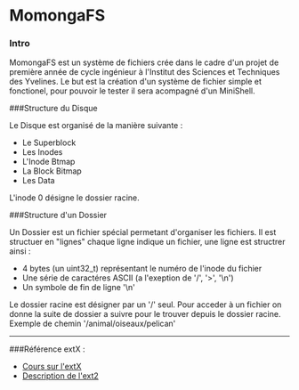 MomongaFS
=========
### Intro

MomongaFS est un système de fichiers crée dans le cadre d'un projet de première année de cycle ingénieur à l'Institut des Sciences et Techniques des Yvelines.
Le but est la création d'un système de fichier simple et fonctionel, pour pouvoir le tester il sera acompagné d'un MiniShell.

###Structure du Disque

Le Disque est organisé de la manière suivante :

* Le Superblock
* Les Inodes
* L'Inode Btmap
* La Block Bitmap
* Les Data

L'inode 0 désigne le dossier racine.

###Structure d'un Dossier

Un Dossier est un fichier spécial permetant d'organiser les fichiers. Il est structuer en "lignes" chaque ligne indique un fichier, une ligne est structrer ainsi :
	
* 4 bytes (un uint32_t) représentant le numéro de l'inode du fichier
* Une série de caractéres ASCII (a l'exeption de '/', '>', '\n')  
* Un symbole de fin de ligne '\n'

Le dossier racine est désigner par un '/' seul.
Pour acceder à un fichier on donne la suite de dossier a suivre pour le trouver depuis le dossier racine. Exemple de chemin '/animal/oiseaux/pelican'

---

###Référence
extX :
* [Cours sur l'extX](https://www.fbi.h-da.de/fileadmin/personal/h.baier/Lectures-winter-11/WS-11-Forensics/vorlesung_forensik_ws11-12_kap07-ext-handout.pdf)
* [Description de l'ext2](http://www.nongnu.org/ext2-doc/ext2.html)



